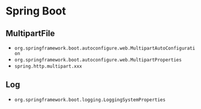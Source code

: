 # Spring Boot

## MultipartFile

- `org.springframework.boot.autoconfigure.web.MultipartAutoConfiguration`
- `org.springframework.boot.autoconfigure.web.MultipartProperties`
- `spring.http.multipart.xxx`

## Log

- `org.springframework.boot.logging.LoggingSystemProperties`